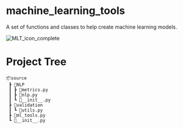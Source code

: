 # machine_learning_tools
A set of functions and classes to help create machine learning models.

![MLT_icon_complete](https://user-images.githubusercontent.com/50979367/128240380-b04464e4-c95d-4084-9c1b-4cfd413a211a.png)

# Project Tree
```
📦source
 ┣ 📂NLP
 ┃ ┣ 📜metrics.py
 ┃ ┣ 📜nlp.py
 ┃ ┗ 📜__init__.py
 ┣ 📂validation
 ┃ ┗ 📜utils.py
 ┣ 📜ml_tools.py
 ┗ 📜__init__.py
 ```
